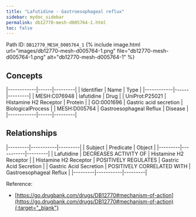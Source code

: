 ```yaml
---
title: "Lafutidine - Gastroesophageal reflux"
sidebar: mydoc_sidebar
permalink: db12770-mesh-d005764-1.html
toc: false 
---
```



Path ID: `DB12770_MESH_D005764_1`
{% include image.html url="images/db12770-mesh-d005764-1.png" file="db12770-mesh-d005764-1.png" alt="db12770-mesh-d005764-1" %}

## Concepts

|------------|------|---------|
| Identifier | Name | Type    |
|------------|------|---------|
| MESH:C076948 | lafutidine | Drug |
| UniProt:P25021 | Histamine H2 Receptor | Protein |
| GO:0001696 | Gastric acid secretion | BiologicalProcess |
| MESH:D005764 | Gastroesophageal Reflux | Disease |
|------------|------|---------|

## Relationships

|---------|-----------|---------|
| Subject | Predicate | Object  |
|---------|-----------|---------|
| Lafutidine | DECREASES ACTIVITY OF | Histamine H2 Receptor |
| Histamine H2 Receptor | POSITIVELY REGULATES | Gastric Acid Secretion |
| Gastric Acid Secretion | POSITIVELY CORRELATED WITH | Gastroesophageal Reflux |
|---------|-----------|---------|

Reference:
  - [https://go.drugbank.com/drugs/DB12770#mechanism-of-action](https://go.drugbank.com/drugs/DB12770#mechanism-of-action){:target="_blank"}